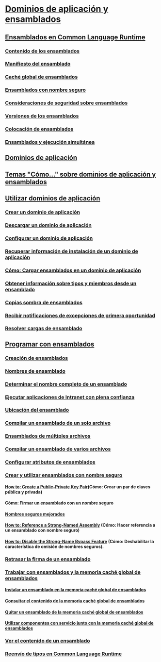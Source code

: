 # [Dominios de aplicación y ensamblados](index.md)
## [Ensamblados en Common Language Runtime](assemblies-in-the-common-language-runtime.md)
### [Contenido de los ensamblados](assembly-contents.md)
### [Manifiesto del ensamblado](assembly-manifest.md)
### [Caché global de ensamblados](gac.md)
### [Ensamblados con nombre seguro](strong-named-assemblies.md)
### [Consideraciones de seguridad sobre ensamblados](assembly-security-considerations.md)
### [Versiones de los ensamblados](assembly-versioning.md)
### [Colocación de ensamblados](assembly-placement.md)
### [Ensamblados y ejecución simultánea](assemblies-and-side-by-side-execution.md)
## [Dominios de aplicación](application-domains.md)
## [Temas "Cómo..." sobre dominios de aplicación y ensamblados](application-domains-and-assemblies-how-to-topics.md)
## [Utilizar dominios de aplicación](application-domains.md)
### [Crear un dominio de aplicación](how-to-create-an-application-domain.md)
### [Descargar un dominio de aplicación](how-to-unload-an-application-domain.md)
### [Configurar un dominio de aplicación](how-to-configure-an-application-domain.md)
### [Recuperar información de instalación de un dominio de aplicación](retrieve-setup-information.md)
### [Cómo: Cargar ensamblados en un dominio de aplicación](how-to-load-assemblies-into-an-application-domain.md)
### [Obtener información sobre tipos y miembros desde un ensamblado](how-to-obtain-type-and-member-information-from-an-assembly.md)
### [Copias sombra de ensamblados](shadow-copy-assemblies.md)
### [Recibir notificaciones de excepciones de primera oportunidad](how-to-receive-first-chance-exception-notifications.md)
### [Resolver cargas de ensamblado](resolve-assembly-loads.md)
## [Programar con ensamblados](programming-with-assemblies.md)
### [Creación de ensamblados](create-assemblies.md)
### [Nombres de ensamblado](assembly-names.md)
### [Determinar el nombre completo de un ensamblado](how-to-determine-assembly-fully-qualified-name.md)
### [Ejecutar aplicaciones de Intranet con plena confianza](running-intranet-applications-in-full-trust.md)
### [Ubicación del ensamblado](assembly-location.md)
### [Compilar un ensamblado de un solo archivo](how-to-build-a-single-file-assembly.md)
### [Ensamblados de múltiples archivos](multifile-assemblies.md)
### [Compilar un ensamblado de varios archivos](how-to-build-a-multifile-assembly.md)
### [Configurar atributos de ensamblados](set-assembly-attributes.md)
### [Crear y utilizar ensamblados con nombre seguro](create-and-use-strong-named-assemblies.md)
#### [How to: Create a Public-Private Key Pair](how-to-create-a-public-private-key-pair.md)(Cómo: Crear un par de claves pública y privada)
#### [Cómo: Firmar un ensamblado con un nombre seguro](how-to-sign-an-assembly-with-a-strong-name.md)
#### [Nombres seguros mejorados](enhanced-strong-naming.md)
#### [How to: Reference a Strong-Named Assembly](how-to-reference-a-strong-named-assembly.md) (Cómo: Hacer referencia a un ensamblado con nombre seguro)
#### [How to: Disable the Strong-Name Bypass Feature](how-to-disable-the-strong-name-bypass-feature.md) (Cómo: Deshabilitar la característica de omisión de nombres seguros).
### [Retrasar la firma de un ensamblado](delay-sign-assembly.md)
### [Trabajar con ensamblados y la memoria caché global de ensamblados](working-with-assemblies-and-the-gac.md)
#### [Instalar un ensamblado en la memoria caché global de ensamblados](how-to-install-an-assembly-into-the-gac.md)
#### [Consultar el contenido de la memoria caché global de ensamblados](how-to-view-the-contents-of-the-gac.md)
#### [Quitar un ensamblado de la memoria caché global de ensamblados](how-to-remove-an-assembly-from-the-gac.md)
#### [Utilizar componentes con servicio junto con la memoria caché global de ensamblados](use-serviced-components-with-the-gac.md)
### [Ver el contenido de un ensamblado](how-to-view-assembly-contents.md)
### [Reenvío de tipos en Common Language Runtime](type-forwarding-in-the-common-language-runtime.md)
